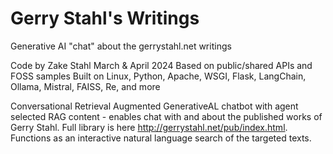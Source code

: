 # Gerry Stahl's Writings

Generative AI "chat" about the gerrystahl.net writings

Code by Zake Stahl
March & April 2024
Based on public/shared APIs and FOSS samples
Built on Linux, Python, Apache, WSGI, Flask, LangChain, Ollama, Mistral, FAISS, Re, and more

Conversational Retrieval Augmented GenerativeAL chatbot 
with agent selected RAG content - 
enables chat with and about the published works of Gerry Stahl. 
Full library is here http://gerrystahl.net/pub/index.html. 
Functions as an interactive natural language search of the targeted texts.
